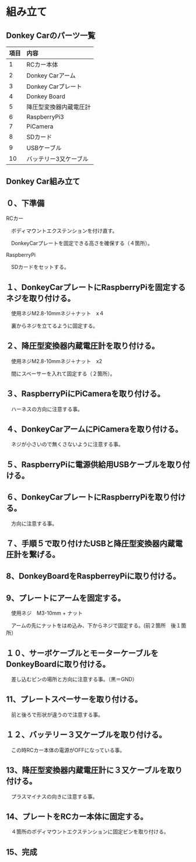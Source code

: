 # 組み立て

## Donkey Carのパーツ一覧

|項目|内容|
|:--|:--|
|1|RCカー本体|
|2|Donkey Carアーム|
|3|Donkey Carプレート|
|4|Donkey Board|
|5|降圧型変換器内蔵電圧計|
|6|RaspberryPi3|
|7|PiCamera|
|8|SDカード|
|9|USBケーブル|
|10|バッテリー3又ケーブル|

## Donkey Car組み立て

## ０、下準備

RCカー

　ボディマウントエクステンションを付け直す。

　DonkeyCarプレートを固定できる高さを確保する（４箇所）。 

RaspberryPi

　SDカードをセットする。

## １、DonkeyCarプレートにRaspberryPiを固定するネジを取り付ける。

　使用ネジM2.8-10mmネジ＋ナット　x４

　裏からネジを立てるように固定する。
 
## ２、降圧型変換器内蔵電圧計を取り付ける。

　使用ネジM2.8-10mmネジ＋ナット　x2　

　間にスペーサーを入れて固定する（２箇所）。

## ３、RaspberryPiにPiCameraを取り付ける。

　ハーネスの方向に注意する事。

## ４、DonkeyCarアームにPiCameraを取り付ける。

　ネジが小さいので無くさないように注意する事。

## ５、RaspberryPiに電源供給用USBケーブルを取り付ける。

## ６、DonkeyCarプレートにRaspberryPiを取り付ける。

　方向に注意する事。
 
## ７、手順５で取り付けたUSBと降圧型変換器内蔵電圧計を繋げる。

## 8、DonkeyBoardをRaspberreyPiに取り付ける。

## 9、プレートにアームを固定する。

　使用ネジ　M3-10mm + ナット

　アームの先にナットをはめ込み、下からネジで固定する。(前２箇所　後１箇所）

## １０、サーボケーブルとモーターケーブルをDonkeyBoardに取り付ける。

　差し込むピンの場所と方向に注意する事。（黒＝GND）

## 11、プレートスペーサーを取り付ける。

　前と後ろで形状が違うので注意する事。

## １２、バッテリー３又ケーブルを取り付ける。

　この時RCカー本体の電源がOFFになっている事。

## 13、降圧型変換器内蔵電圧計に３又ケーブルを取り付ける。

　プラスマイナスの向きに注意する事。

## 14、プレートをRCカー本体に固定する。

　４箇所のボディマウントエクステンションに固定ピンを取り付ける。

## 15、完成
